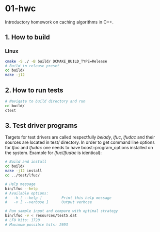 # 01-hwc

Introductory homework on caching algorithms in C++.

## 1. How to build

### Linux
```sh
cmake -S ./ -B build/ DCMAKE_BUILD_TYPE=Release
# Build in release preset
cd build/
make -j12
```

## 2. How to run tests
```sh
# Navigate to build directory and run
cd build/
ctest
```

## 3. Test driver programs
Targets for test drivers are called respectfully _belady_, _lfuc_, _lfudac_ and their sources are located in test/ directory. In order to get command line options for _lfuc_ and _lfudac_ one needs to have boost::program_options installed on the system. Example for _lfuc_(_lfudac_ is identical):

```sh
# Build and install
cd build/
make -j12 install
cd ../test/lfuc/

# Help message
bin/lfuc --help
# Available options:
#   -h [ --help ]         Print this help message
#   -v [ --verbose ]      Output verbose

# Run sample input and compare with optimal strategy
bin/lfuc -v < resources/test5.dat
# LFU hits: 1720
# Maximum possible hits: 2693
```